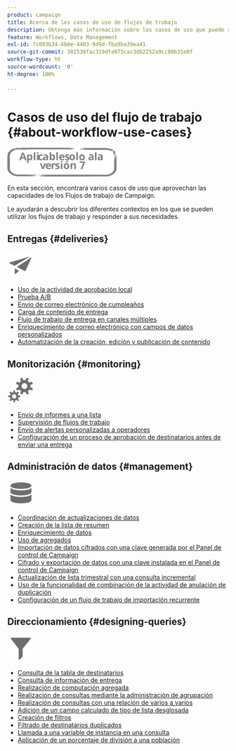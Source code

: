 ```yaml
---
product: campaign
title: Acerca de los casos de uso de flujos de trabajo
description: Obtenga más información sobre los casos de uso que puede realizar con los flujos de trabajo de Campaign Classic.
feature: Workflows, Data Management
exl-id: 7c093b34-6b0e-4403-9d9d-fba9ba39ea41
source-git-commit: 381538fac319dfa075cac3db2252a9cc80b31e0f
workflow-type: ht
source-wordcount: '0'
ht-degree: 100%

---
```


# Casos de uso del flujo de trabajo {#about-workflow-use-cases}

![](../../assets/v7-only.svg)

En esta sección, encontrará varios casos de uso que aprovechan las capacidades de los Flujos de trabajo de Campaign.

Le ayudarán a descubrir los diferentes contextos en los que se pueden utilizar los flujos de trabajo y responder a sus necesidades.

## Entregas {#deliveries}

<img src="assets/do-not-localize/icon_send.svg" width="60px">

* [Uso de la actividad de aprobación local](using-the-local-approval-activity.md)
* [Prueba A/B](../../delivery/using/a-b-testing-use-case.md)
* [Envío de correo electrónico de cumpleaños](sending-a-birthday-email.md)
* [Carga de contenido de entrega](loading-delivery-content.md)
* [Flujo de trabajo de entrega en canales múltiples](cross-channel-delivery-workflow.md)
* [Enriquecimiento de correo electrónico con campos de datos personalizados](email-enrichment-with-custom-date-fields.md)
* [Automatización de la creación, edición y publicación de contenido](../../delivery/using/automating-via-workflows.md#examples)

## Monitorización {#monitoring}

<img src="assets/do-not-localize/icon_monitoring.svg" width="60px">

* [Envío de informes a una lista](sending-a-report-to-a-list.md)
* [Supervisión de flujos de trabajo](supervising-workflows.md)
* [Envío de alertas personalizadas a operadores](sending-personalized-alerts-to-operators.md)
* [Configuración de un proceso de aprobación de destinatarios antes de enviar una entrega](using-the-local-approval-activity.md)

## Administración de datos {#management}

<img src="assets/do-not-localize/icon_manage.svg" width="60px">

* [Coordinación de actualizaciones de datos](coordinating-data-updates.md)
* [Creación de la lista de resumen](creating-a-summary-list.md)
* [Enriquecimiento de datos](enriching-data.md)
* [Uso de agregados](using-aggregates.md)
* [Importación de datos cifrados con una clave generada por el Panel de control de Campaign](../../platform/using/unzip-decrypt.md)
* [Cifrado y exportación de datos con una clave instalada en el Panel de control de Campaign](how-to-use-workflow-data.md#use-case-gpg-encrypt)
* [Actualización de lista trimestral con una consulta incremental](quarterly-list-update.md)
* [Uso de la funcionalidad de combinación de la actividad de anulación de duplicación](deduplication-merge.md)
* [Configuración de un flujo de trabajo de importación recurrente](recurring-import-workflow.md)

## Direccionamiento {#designing-queries}

<img src="assets/do-not-localize/icon_filter.svg" width="60px">

* [Consulta de la tabla de destinatarios](querying-recipient-table.md)
* [Consulta de información de entrega](querying-delivery-information.md)
* [Realización de computación agregada](performing-aggregate-computing.md)
* [Realización de consultas mediante la administración de agrupación](querying-using-grouping-management.md)
* [Realización de consultas con una relación de varios a varios](querying-using-many-to-many-relationship.md)
* [Adición de un campo calculado de tipo de lista desglosada](adding-enumeration-type-calculated-field.md)
* [Creación de filtros](creating-a-filter.md)
* [Filtrado de destinatarios duplicados](filtering-duplicated-recipients.md)
* [Llamada a una variable de instancia en una consulta](javascript-scripts-and-templates.md#calling-an-instance-variable-in-a-query)
* [Aplicación de un porcentaje de división a una población](javascript-scripts-and-templates.md#example)

